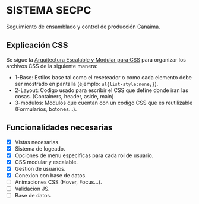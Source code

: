 # SISTEMA SECPC
Seguimiento de ensamblado y control de producción Canaima.

## Explicación CSS
Se sigue la [Arquitectura Escalable y Modular para CSS](http://smacss.com/) para organizar los archivos CSS de la siguiente manera:
- 1-Base: Estilos base tal como el reseteador o como cada elemento debe ser mostrado en pantalla (ejemplo: `ul{list-style:none;}`).
- 2-Layout: Codigo usado para escribir el CSS que define donde iran las cosas. (Containers, header, aside, main)
- 3-modulos: Modulos que cuentan con un codigo CSS que es reutilizable (Formularios, botones...).

## Funcionalidades necesarias
- [x] Vistas necesarias.
- [x] Sistema de logeado.
- [x] Opciones de menu especificas para cada rol de usuario.
- [x] CSS modular y escalable.
- [x] Gestion de usuarios.
- [x] Conexion con base de datos.
- [ ] Animaciones CSS (Hover, Focus...).
- [ ] Validacion JS.
- [ ] Base de datos.
